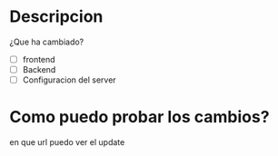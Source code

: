 # Descripcion
¿Que ha cambiado?

- [ ] frontend
- [ ] Backend
- [ ] Configuracion del server

# Como puedo probar los cambios?
en que url puedo ver el update
